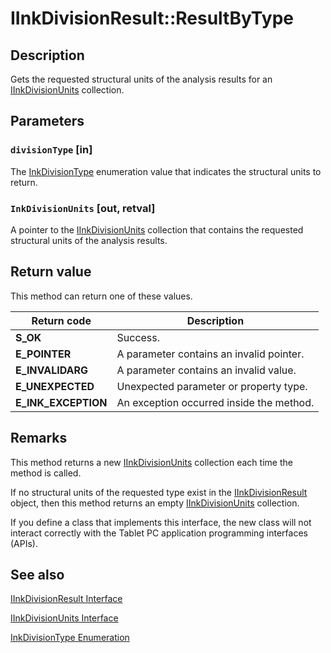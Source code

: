 # IInkDivisionResult::ResultByType

## Description

Gets the requested structural units of the analysis results for an [IInkDivisionUnits](https://learn.microsoft.com/windows/desktop/api/msinkaut15/nn-msinkaut15-iinkdivisionunits) collection.

## Parameters

### `divisionType` [in]

The [InkDivisionType](https://learn.microsoft.com/windows/desktop/api/msinkaut15/ne-msinkaut15-inkdivisiontype) enumeration value that indicates the structural units to return.

### `InkDivisionUnits` [out, retval]

A pointer to the [IInkDivisionUnits](https://learn.microsoft.com/windows/desktop/api/msinkaut15/nn-msinkaut15-iinkdivisionunits) collection that contains the requested structural units of the analysis results.

## Return value

This method can return one of these values.

| Return code | Description |
| --- | --- |
| **S_OK** | Success. |
| **E_POINTER** | A parameter contains an invalid pointer. |
| **E_INVALIDARG** | A parameter contains an invalid value. |
| **E_UNEXPECTED** | Unexpected parameter or property type. |
| **E_INK_EXCEPTION** | An exception occurred inside the method. |

## Remarks

This method returns a new [IInkDivisionUnits](https://learn.microsoft.com/windows/desktop/api/msinkaut15/nn-msinkaut15-iinkdivisionunits) collection each time the method is called.

If no structural units of the requested type exist in the [IInkDivisionResult](https://learn.microsoft.com/windows/desktop/api/msinkaut15/nn-msinkaut15-iinkdivisionresult) object, then this method returns an empty [IInkDivisionUnits](https://learn.microsoft.com/windows/desktop/api/msinkaut15/nn-msinkaut15-iinkdivisionunits) collection.

If you define a class that implements this interface, the new class will not interact correctly with the Tablet PC application programming interfaces (APIs).

## See also

[IInkDivisionResult Interface](https://learn.microsoft.com/windows/desktop/api/msinkaut15/nn-msinkaut15-iinkdivisionresult)

[IInkDivisionUnits Interface](https://learn.microsoft.com/windows/desktop/api/msinkaut15/nn-msinkaut15-iinkdivisionunits)

[InkDivisionType Enumeration](https://learn.microsoft.com/windows/desktop/api/msinkaut15/ne-msinkaut15-inkdivisiontype)